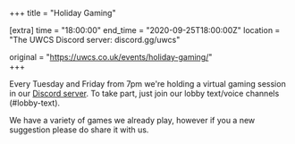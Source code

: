 +++
title = "Holiday Gaming"

[extra]
time = "18:00:00"
end_time = "2020-09-25T18:00:00Z"
location = "The UWCS Discord server: discord.gg/uwcs"

original = "https://uwcs.co.uk/events/holiday-gaming/"    
+++

Every Tuesday and Friday from 7pm we're holding a virtual gaming session in our [Discord server](http://discord.gg/uwcs). To take part, just join our lobby text/voice channels (\#lobby-text).  
  
We have a variety of games we already play, however if you a new suggestion please do share it with us.

